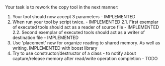Your task is to rework the copy tool in the next manner:
1. Your tool should now accept 3 parameters <source> <destination> <name of shared memory object> - IMPLEMENTED
2. When run your tool by script twice. - IMPLEMENTED
2.1. First exemplar of executed tools should act as a reader of source file - IMPLEMENTED
2.2. Second exemplar of executed tools should act as a writer of destination file - IMPLEMENTED
3. Use 'placement' new for organize reading to shared memory. As well as writing. IMPLEMENTED with boost library
4. Try to use constructor/destructor of a class - to notify about capture/release memory after read/write operation completion - TODO
